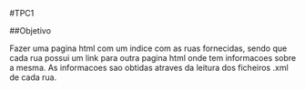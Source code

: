 #TPC1

##Objetivo

Fazer uma pagina html com um indice com as ruas fornecidas, sendo que cada rua possui um link para outra pagina html onde tem informacoes sobre a mesma. As informacoes sao obtidas atraves da leitura dos ficheiros .xml de cada rua.
